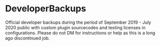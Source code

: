 # DeveloperBackups
Official developer backups during the period of September 2019 - July 2020 public with custom plugin sourcecodes and testing licenses in configurations. Please do not DM for instructions or help as this is a long ago discontinued job.
